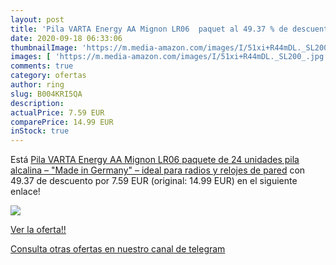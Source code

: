 ```yaml
---
layout: post
title: 'Pila VARTA Energy AA Mignon LR06  paquet al 49.37 % de descuento'
date: 2020-09-18 06:33:06
thumbnailImage: 'https://m.media-amazon.com/images/I/51xi+R44mDL._SL200_.jpg'
images: [ 'https://m.media-amazon.com/images/I/51xi+R44mDL._SL200_.jpg' ]
comments: true
category: ofertas
author: ring
slug: B004KRI5QA
description:
actualPrice: 7.59 EUR
comparePrice: 14.99 EUR
inStock: true
---
```


Está [Pila VARTA Energy AA Mignon LR06  paquete de 24 unidades   pila alcalina – "Made in Germany" – ideal para radios y relojes de pared](https://www.amazon.com/dp/B004KRI5QA/?tag=redken08-20) con 49.37 de descuento por 7.59 EUR (original: 14.99 EUR) en el siguiente enlace!

[![](https://m.media-amazon.com/images/I/51xi+R44mDL._SL200_.jpg)](https://www.amazon.com/dp/B004KRI5QA/?tag=redken08-20)

[Ver la oferta!!](https://www.amazon.com/dp/B004KRI5QA/?tag=redken08-20)

[Consulta otras ofertas en nuestro canal de telegram](https://t.me/s/ofertas25)
